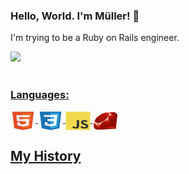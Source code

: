 ### Hello, World. I'm Müller! 👋

I'm trying to be a Ruby on Rails engineer.

<div>
  <a href="https://github.com/muellerviana">
  
  <img height="180em" src="https://github-readme-stats.vercel.app/api/top-langs/?username=muellerviana&layout=compact&langs_count=7&theme=gotham"/>
</div>
  
  
<div style="display: inline_block"><br>
  <h3 align="left">Languages:</h3>
  <img align="center" alt="" height="30" width="40" src="https://raw.githubusercontent.com/devicons/devicon/master/icons/html5/html5-original.svg">
  <img align="center" alt="" height="30" width="40" src="https://raw.githubusercontent.com/devicons/devicon/master/icons/css3/css3-original.svg">
  <img align="center" alt="" height="30" width="40" src="https://raw.githubusercontent.com/devicons/devicon/master/icons/javascript/javascript-original.svg">
  <img align="center" alt="" height="30" width="40" src="https://raw.githubusercontent.com/devicons/devicon/master/icons/ruby/ruby-original.svg"> 
</div>

  
  ## My History
